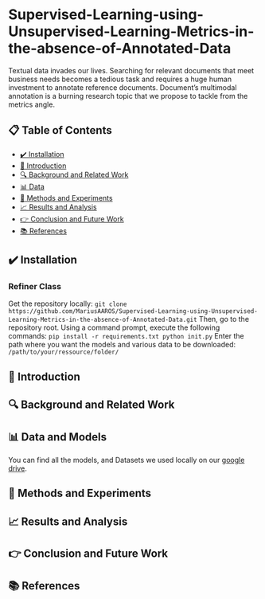 # Supervised-Learning-using-Unsupervised-Learning-Metrics-in-the-absence-of-Annotated-Data

Textual data invades our lives. Searching for relevant documents that meet business needs becomes a tedious task and requires a huge human investment to annotate reference documents. Document’s multimodal annotation is a burning research topic that we propose to tackle from the metrics angle.

## 📋 Table of Contents

- [✔️ Installation](#-installation)
- [👋 Introduction](#-introduction)
- [🔍 Background and Related Work](#-background-and-related-work)
- [📊 Data](#-data)
- [🧪 Methods and Experiments](#-methods-and-experiments)
- [📈 Results and Analysis](#-results-and-analysis)
- [👉 Conclusion and Future Work](#-conclusion-and-future-work)
- [📚 References](#-references)

## ✔️ Installation

### Refiner Class

Get the repository locally: 
``
  git clone https://github.com/MariusAAROS/Supervised-Learning-using-Unsupervised-Learning-Metrics-in-the-absence-of-Annotated-Data.git
``
Then, go to the repository root. Using a command prompt, execute the following commands: 
``
  pip install -r requirements.txt
  python init.py
``
Enter the path where you want the models and various data to be downloaded: 
``
  /path/to/your/ressource/folder/
``


## 👋 Introduction


## 🔍 Background and Related Work


## 📊 Data and Models

You can find all the models, and Datasets we used locally on our [google drive](https://drive.google.com/drive/folders/1pNH8_-6YiCam8diVJ2NICbjJsQQDX6X1?usp=share_link).


## 🧪 Methods and Experiments


## 📈 Results and Analysis


## 👉 Conclusion and Future Work


## 📚 References
